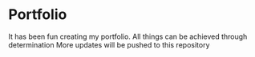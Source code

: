 # Portfolio 
It has been fun creating my portfolio. All things can be achieved through determination
More updates will be pushed to this repository 
